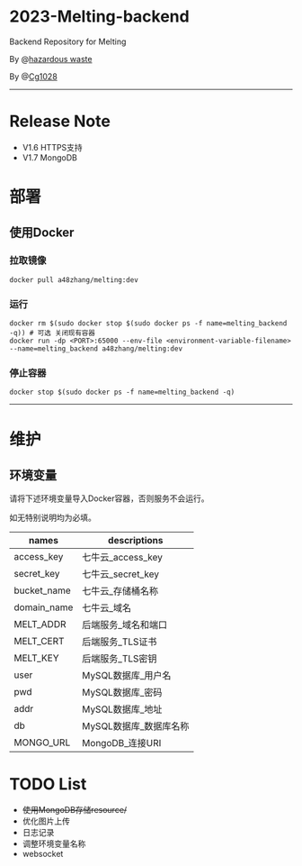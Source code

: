# 2023-Melting-backend
Backend Repository for Melting

By @[hazardous waste](https://github.com/a48zhang)

By @[Cg1028](https://github.com/Cg1028)

---

# Release Note 
* V1.6 HTTPS支持
* V1.7 MongoDB

# 部署
## 使用Docker
### 拉取镜像
```shell
docker pull a48zhang/melting:dev
```
### 运行

```shell
docker rm $(sudo docker stop $(sudo docker ps -f name=melting_backend -q)) # 可选 关闭现有容器
docker run -dp <PORT>:65000 --env-file <environment-variable-filename> --name=melting_backend a48zhang/melting:dev
```

### 停止容器

```shell
docker stop $(sudo docker ps -f name=melting_backend -q)
```

---

# 维护
## 环境变量

请将下述环境变量导入Docker容器，否则服务不会运行。

如无特别说明均为必填。

| names       | descriptions   |
|-------------|----------------|
| access_key  | 七牛云_access_key |
| secret_key  | 七牛云_secret_key |
| bucket_name | 七牛云_存储桶名称      |
| domain_name | 七牛云_域名         |
| MELT_ADDR   | 后端服务_域名和端口     |
| MELT_CERT   | 后端服务_TLS证书     |
| MELT_KEY    | 后端服务_TLS密钥     |
| user        | MySQL数据库_用户名   |
| pwd         | MySQL数据库_密码    |
| addr        | MySQL数据库_地址    |
| db          | MySQL数据库_数据库名称 |
| MONGO_URL   | MongoDB_连接URI  |

# TODO List
* ~~使用MongoDB存储resource/~~
* 优化图片上传
* 日志记录
* 调整环境变量名称
* websocket



